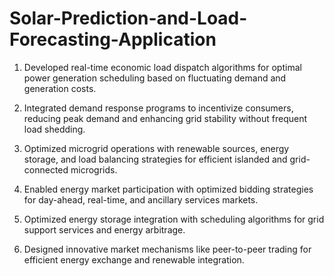 # Solar-Prediction-and-Load-Forecasting-Application
1. Developed real-time economic load dispatch algorithms for optimal power generation
scheduling based on fluctuating demand and generation costs.

2. Integrated demand response programs to incentivize consumers, reducing peak demand and 
enhancing grid stability without frequent load shedding.

3. Optimized microgrid operations with renewable sources, energy storage, and load balancing 
strategies for efficient islanded and grid-connected microgrids.

4. Enabled energy market participation with optimized bidding strategies for day-ahead, real-time, and ancillary services markets.
   
5. Optimized energy storage integration with scheduling algorithms for grid support services 
and energy arbitrage.

6. Designed innovative market mechanisms like peer-to-peer trading for efficient energy 
exchange and renewable integration.
